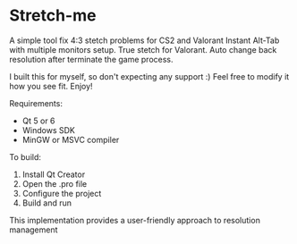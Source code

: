 # Stretch-me
A simple tool fix 4:3 stetch problems for CS2 and Valorant
Instant Alt-Tab with multiple monitors setup. True stetch for Valorant. 
Auto change back resolution after terminate the game process.

I built this for myself, so don't expecting any support :)
Feel free to modify it how you see fit.
Enjoy!

Requirements:
- Qt 5 or 6
- Windows SDK
- MinGW or MSVC compiler

To build:
1. Install Qt Creator
2. Open the .pro file
3. Configure the project
4. Build and run

This implementation provides a user-friendly approach to resolution management
